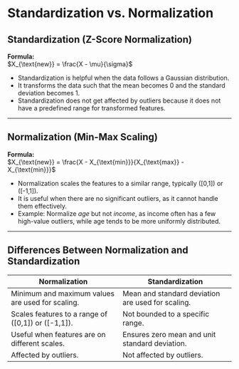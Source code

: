 # Standardization vs. Normalization

## Standardization (Z-Score Normalization)

**Formula:**  
$X_{\text{new}} = \frac{X - \mu}{\sigma}$

- Standardization is helpful when the data follows a Gaussian distribution.  
- It transforms the data such that the mean becomes 0 and the standard deviation becomes 1.  
- Standardization does not get affected by outliers because it does not have a predefined range for transformed features.

---

## Normalization (Min-Max Scaling)

**Formula:**  
$X_{\text{new}} = \frac{X - X_{\text{min}}}{X_{\text{max}} - X_{\text{min}}}$

- Normalization scales the features to a similar range, typically \([0,1]\) or \([-1,1]\).  
- It is useful when there are no significant outliers, as it cannot handle them effectively.  
- Example: Normalize *age* but not *income*, as income often has a few high-value outliers, while age tends to be more uniformly distributed.

---

## Differences Between Normalization and Standardization

| **Normalization**                          | **Standardization**                           |
|--------------------------------------------|-----------------------------------------------|
| Minimum and maximum values are used for scaling. | Mean and standard deviation are used for scaling. |
| Scales features to a range of \([0,1]\) or \([-1,1]\). | Not bounded to a specific range.              |
| Useful when features are on different scales. | Ensures zero mean and unit standard deviation. |
| Affected by outliers.                       | Not affected by outliers.                     |
